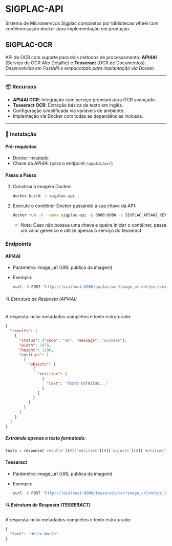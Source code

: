 # SIGPLAC-API

Sistema de Microserviços Sigplac compostos por bibliotecas wheel com contêinerização docker para implementação em produção. 

## SIGPLAC-OCR

API de OCR com suporte para dois métodos de processamento: **API4AI** (Serviço de OCR Alto Detalhe) e **Tesseract** (OCR de Documentos).  
*Desenvolvido em FastAPI e empacotado para implantação via Docker.*

---

### 📦 Recursos
- **API4AI OCR**: Integração com serviço premium para OCR avançado.
- **Tesseract OCR**: Extração básica de texto em inglês.
- Configuração simplificada via variáveis de ambiente.
- Implantação via Docker com todas as dependências inclusas.

---

### 🚀 Instalação

#### Pré-requisitos
- Docker instalado
- Chave da API4AI (para o endpoint `/api4ai/ocr`)

#### Passo a Passo
1. Construa a imagem Docker:
   ```bash
   docker build -t sigplac-api .
    ```

2. Execute o contêiner Docker passando a sua chave da API:
   ```bash
   docker run -d --name sigplac-api -p 8000:8000 -e SIGPLAC_API4AI_KEY="sua_chave_aqui" sigplac-api
    ```
   * Nota: Caso não possua uma chave e queira iniciar o contêiner, passe um valor genérico e utilize apenas o serviço do tesseract
### Endpoints

#### API4AI

* Parâmetro: image_url (URL pública da imagem)

* Exemplo:
   ```bash
  curl -X POST "http://localhost:8000/api4ai/ocr?image_url=https://exemplo.com/imagem.png"
  ```

###### 🔍 Estrutura de Resposta (API4AI)

A resposta inclui metadados completos e texto estruturado:
```json
{
  "results": [
    {
      "status": {"code": "ok", "message": "Success"},
      "width": 1475,
      "height": 1106,
      "entities": [
        {
          "objects": [
            {
              "entities": [
                {
                  "text": "TEXTO EXTRAÍDO..."
                }
              ]
            }
          ]
        }
      ]
    }
  ]
}
```

##### Extraindo apenas o texto formatado:
```python
texto = response['results'][0]['entities'][0]['objects'][0]['entities'][0]['text']
```


#### Tesseract

* Parâmetro: image_url (URL pública da imagem)

* Exemplo:
   ```bash
  curl -X POST "http://localhost:8000/tesseract/ocr?image_url=https://exemplo.com/imagem.png"
  ```
##### 🔍 Estrutura de Resposta (TESSERACT)

A resposta inclui metadados completos e texto estruturado:
```json
{
  "text": "Hello World"
}
```

